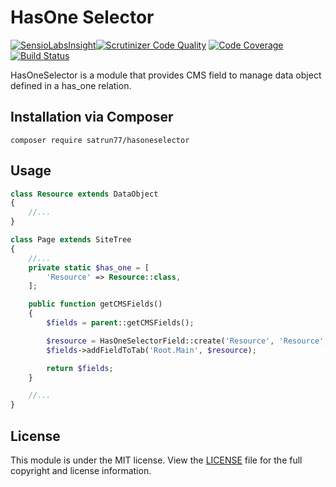 # HasOne Selector

[![SensioLabsInsight](https://insight.sensiolabs.com/projects/52504f0d-2abe-461e-a721-65542649d1c9/mini.png)](https://insight.sensiolabs.com/projects/52504f0d-2abe-461e-a721-65542649d1c9)[![Scrutinizer Code Quality](https://scrutinizer-ci.com/g/satrun77/silverstripe-hasoneselector/badges/quality-score.png?b=master)](https://scrutinizer-ci.com/g/satrun77/silverstripe-hasoneselector/?branch=master)
[![Code Coverage](https://scrutinizer-ci.com/g/satrun77/silverstripe-hasoneselector/badges/coverage.png?b=master)](https://scrutinizer-ci.com/g/satrun77/silverstripe-hasoneselector/?branch=master)
[![Build Status](https://travis-ci.org/satrun77/silverstripe-hasoneselector.svg?branch=master)](https://travis-ci.org/satrun77/silverstripe-hasoneselector)

HasOneSelector is a module that provides CMS field to manage data object defined in a has_one relation.

## Installation via Composer
	composer require satrun77/hasoneselector

## Usage

```php
class Resource extends DataObject
{
    //...
}

class Page extends SiteTree
{
    //...
    private static $has_one = [
        'Resource' => Resource::class,
    ];

    public function getCMSFields()
    {
        $fields = parent::getCMSFields();

        $resource = HasOneSelectorField::create('Resource', 'Resource', $this, Resource::class);
        $fields->addFieldToTab('Root.Main', $resource);

        return $fields;
    }

    //...
}
```

## License

This module is under the MIT license. View the [LICENSE](LICENSE.md) file for the full copyright and license information.
